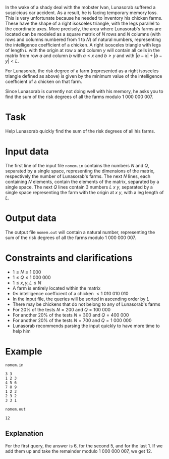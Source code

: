 In the wake of a shady deal with the mobster Ivan, Lunasorab suffered a suspicious car accident. As a result, he is facing temporary memory loss. This is very unfortunate because he needed to inventory his chicken farms. These have the shape of a right isosceles triangle, with the legs parallel to the coordinate axes. More precisely, the area where Lunasorab's farms are located can be modeled as a square matrix of $N$ rows and $N$ columns (with rows and columns numbered from $1$ to $N$) of natural numbers, representing the intelligence coefficient of a chicken. A right isosceles triangle with legs of length $L$ with the origin at row $x$ and column $y$ will contain all cells in the matrix from row $a$ and column $b$ with $a \leq x$ and $b \geq y$ and with $|a - x| + |b - y| < L$.

For Lunasorab, the risk degree of a farm (represented as a right isosceles triangle defined as above) is given by the minimum value of the intelligence coefficient of a chicken on that farm.

Since Lunasorab is currently not doing well with his memory, he asks you to find the sum of the risk degrees of all the farms modulo $1 \ 000 \ 000 \ 007$.

# Task

Help Lunasorab quickly find the sum of the risk degrees of all his farms.

# Input data

The first line of the input file `nomem.in` contains the numbers $N$ and $Q$, separated by a single space, representing the dimensions of the matrix, respectively the number of Lunasorab's farms. The next $N$ lines, each containing $N$ elements, contain the elements of the matrix, separated by a single space. The next $Q$ lines contain $3$ numbers $L \ x \ y$, separated by a single space representing the farm with the origin at $x \ y$, with a leg length of $L$.

# Output data

The output file `nomem.out` will contain a natural number, representing the sum of the risk degrees of all the farms modulo $1 \ 000 \ 000 \ 007$.

# Constraints and clarifications

* $1 \leq N \leq 1 \ 000$
* $1 \leq Q \leq 1 \ 000 \ 000$
* $1 \leq x, y, L \leq N$
* A farm is entirely located within the matrix
* $0 \leq$ intelligence coefficient of a chicken $< 1 \ 010 \ 010 \ 010$
* In the input file, the queries will be sorted in ascending order by $L$
* There may be chickens that do not belong to any of Lunasorab's farms
* For $20\%$ of the tests $N = 200$ and $Q = 100\ 000$
* For another $20\%$ of the tests $N = 300$ and $Q = 400 \ 000$
* For another $20\%$ of the tests $N = 700$ and $Q = 1 \ 000 \ 000$
* Lunasorab recommends parsing the input quickly to have more time to help him

# Example

`nomem.in`
```
3 3
1 2 3
4 5 6
7 8 9
1 2 3
2 3 2
3 3 1
```

`nomem.out`
```
12
```

## Explanation

For the first query, the answer is $6$, for the second $5$, and for the last $1$. If we add them up and take the remainder modulo $1 \ 000 \ 000 \ 007$, we get $12$.